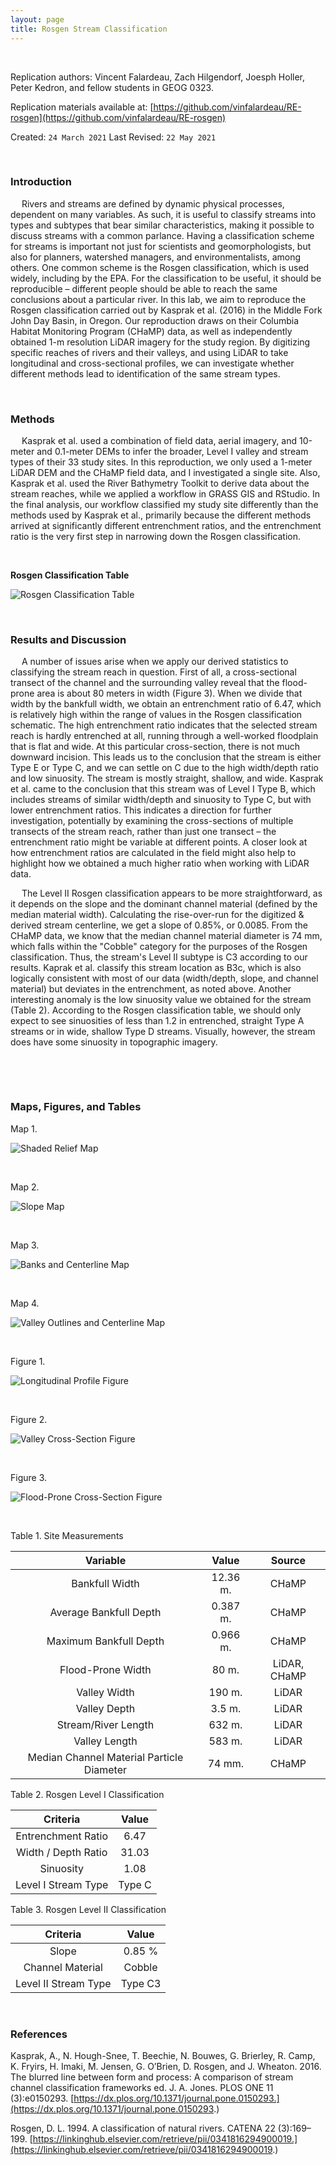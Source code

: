 ```yaml
---
layout: page
title: Rosgen Stream Classification
---
```


&ensp;

Replication authors: Vincent Falardeau, Zach Hilgendorf, Joesph Holler, Peter Kedron, and fellow students in GEOG 0323.

Replication materials available at: [https://github.com/vinfalardeau/RE-rosgen](https://github.com/vinfalardeau/RE-rosgen)

Created: `24 March 2021`
Last Revised: `22 May 2021`

&ensp;

### Introduction

&emsp; Rivers and streams are defined by dynamic physical processes, dependent on many variables. As such, it is useful to classify streams into types and subtypes that bear similar characteristics, making it possible to discuss streams with a common parlance. Having a classification scheme for streams is important not just for scientists and geomorphologists, but also for planners, watershed managers, and environmentalists, among others. One common scheme is the Rosgen classification, which is used widely, including by the EPA. For the classification to be useful, it should be reproducible – different people should be able to reach the same conclusions about a particular river. In this lab, we aim to reproduce the Rosgen classification carried out by Kasprak et al. (2016) in the Middle Fork John Day Basin, in Oregon. Our reproduction draws on their Columbia Habitat Monitoring Program (CHaMP) data, as well as independently obtained 1-m resolution LiDAR imagery for the study region. By digitizing specific reaches of rivers and their valleys, and using LiDAR to take longitudinal and cross-sectional profiles, we can investigate whether different methods lead to identification of the same stream types.

&ensp;

### Methods

&emsp; Kasprak et al. used a combination of field data, aerial imagery, and 10-meter and 0.1-meter DEMs to infer the broader, Level I valley and stream types of their 33 study sites. In this reproduction, we only used a 1-meter LiDAR DEM and the CHaMP field data, and I investigated a single site. Also, Kasprak et al. used the River Bathymetry Toolkit to derive data about the stream reaches, while we applied a workflow in GRASS GIS and RStudio. In the final analysis, our workflow classified my study site differently than the methods used by Kasprak et al., primarily because the different methods arrived at significantly different entrenchment ratios, and the entrenchment ratio is the very first step in narrowing down the Rosgen classification.

&ensp;

**Rosgen Classification Table**

![Rosgen Classification Table](/classtable.png)  

&emsp;

### Results and Discussion

&emsp; A number of issues arise when we apply our derived statistics to classifying the stream reach in question. First of all, a cross-sectional transect of the channel and the surrounding valley reveal that the flood-prone area is about 80 meters in width (Figure 3). When we divide that width by the bankfull width, we obtain an entrenchment ratio of 6.47, which is relatively high within the range of values in the Rosgen classification schematic. The high entrenchment ratio indicates that the selected stream reach is hardly entrenched at all, running through a well-worked floodplain that is flat and wide. At this particular cross-section, there is not much downward incision. This leads us to the conclusion that the stream is either Type E or Type C, and we can settle on C due to the high width/depth ratio and low sinuosity. The stream is mostly straight, shallow, and wide. Kasprak et al. came to the conclusion that this stream was of Level I Type B, which includes streams of similar width/depth and sinuosity to Type C, but with lower entrenchment ratios. This indicates a direction for further investigation, potentially by examining the cross-sections of multiple transects of the stream reach, rather than just one transect – the entrenchment ratio might be variable at different points. A closer look at how entrenchment ratios are calculated in the field might also help to highlight how we obtained a much higher ratio when working with LiDAR data.

&emsp; The Level II Rosgen classification appears to be more straightforward, as it depends on the slope and the dominant channel material (defined by the median material width). Calculating the rise-over-run for the digitized & derived stream centerline, we get a slope of 0.85%, or 0.0085. From the CHaMP data, we know that the median channel material diameter is 74 mm, which falls within the "Cobble" category for the purposes of the Rosgen classification. Thus, the stream's Level II subtype is C3 according to our results. Kaprak et al. classify this stream location as B3c, which is also logically consistent with most of our data (width/depth, slope, and channel material) but deviates in the entrenchment, as noted above. Another interesting anomaly is the low sinuosity value we obtained for the stream (Table 2). According to the Rosgen classification table, we should only expect to see sinuosities of less than 1.2 in entrenched, straight Type A streams or in wide, shallow Type D streams. Visually, however, the stream does have some sinuosity in topographic imagery.

&ensp;



&ensp;

### Maps, Figures, and Tables

Map 1.

![Shaded Relief Map](/mappy.png)  

&emsp;

Map 2.

![Slope Map](/newslopemap.png)

&emsp;

Map 3.

![Banks and Centerline Map](/bankscentermap.png)

&emsp;

Map 4.

![Valley Outlines and Centerline Map](/valleycentermap.png)

&emsp;

Figure 1.

![Longitudinal Profile Figure](/longitudinalprofile.png)

&emsp;

Figure 2.

![Valley Cross-Section Figure](/crosssection1.png)

&emsp;

Figure 3.

![Flood-Prone Cross-Section Figure](/crosssection2.png)

&ensp;

Table 1. Site Measurements

| Variable | Value | Source |
| :-: | :-: | :-: |
| Bankfull Width | 12.36 m. | CHaMP |
| Average Bankfull Depth | 0.387 m. | CHaMP |
| Maximum Bankfull Depth | 0.966 m. | CHaMP |
| Flood-Prone Width | 80 m. | LiDAR, CHaMP |
| Valley Width | 190 m. | LiDAR |
| Valley Depth | 3.5 m. | LiDAR |
| Stream/River Length | 632 m. | LiDAR |
| Valley Length | 583 m. | LiDAR |
| Median Channel Material Particle Diameter | 74 mm. | CHaMP |


Table 2. Rosgen Level I Classification

| Criteria | Value |
| :-: | :-: |
| Entrenchment Ratio | 6.47 |
| Width / Depth Ratio | 31.03 |
| Sinuosity | 1.08 |
| Level I Stream Type | Type C |


Table 3. Rosgen Level II Classification

| Criteria | Value |
| :-: | :-: |
| Slope | 0.85 % |
| Channel Material | Cobble |
| Level II Stream Type | Type C3 |

&emsp;

### References

Kasprak, A., N. Hough-Snee, T. Beechie, N. Bouwes, G. Brierley, R. Camp, K. Fryirs, H. Imaki, M. Jensen, G. O’Brien, D. Rosgen, and J. Wheaton. 2016. The blurred line between form and process: A comparison of stream channel classification frameworks ed. J. A. Jones. PLOS ONE 11 (3):e0150293. [https://dx.plos.org/10.1371/journal.pone.0150293.](https://dx.plos.org/10.1371/journal.pone.0150293.)

Rosgen, D. L. 1994. A classification of natural rivers. CATENA 22 (3):169–199. [https://linkinghub.elsevier.com/retrieve/pii/0341816294900019.](https://linkinghub.elsevier.com/retrieve/pii/0341816294900019.)

&ensp;
